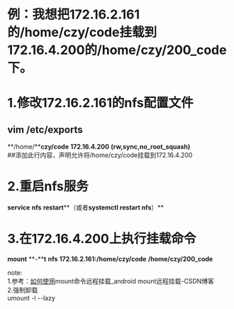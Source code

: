 # 例：我想把172.16.2.161的/home/czy/code挂载到172.16.4.200的/home/czy/200_code下。
   

# 1.修改172.16.2.161的nfs配置文件

## **vim /etc/exports**

**/home/****czy/code** **172.16.4.200** **(rw,****sync****,****no****_root_squash)**  
##添加此行内容，声明允许将/home/czy/code挂载到172.16.4.200
   

# 2.重启nfs服务

**service** **nfs** **restart****（或者****systemctl restart nfs****）**
   

# 3.在172.16.4.200上执行挂载命令

**mount** **-****t** **nfs** **172.16.2.161:/****home****/czy/code** **/****home****/czy/200_code**
    
note:  
1.参考：[如何使用](https://blog.csdn.net/lihuifen2011/article/details/117257915)mount命令远程挂载_android mount远程挂载-CSDN博客  
2.强制卸载  
umount -l --lazy